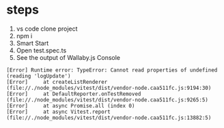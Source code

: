 # steps

1.  vs code clone project
2.  npm i
3.  Smart Start
4.  Open test.spec.ts
5.  See the output of Wallaby.js Console

```
​​[Error] Runtime error: TypeError: Cannot read properties of undefined (reading 'logUpdate')​​
​​[Error]     at createListRenderer (file://./node_modules/vitest/dist/vendor-node.caa511fc.js:9194:30)​​
​​[Error]     at DefaultReporter.onTestRemoved (file://./node_modules/vitest/dist/vendor-node.caa511fc.js:9265:5)​​
​​[Error]     at async Promise.all (index 0)​​
​​[Error]     at async Vitest.report (file://./node_modules/vitest/dist/vendor-node.caa511fc.js:13882:5)​​
```
